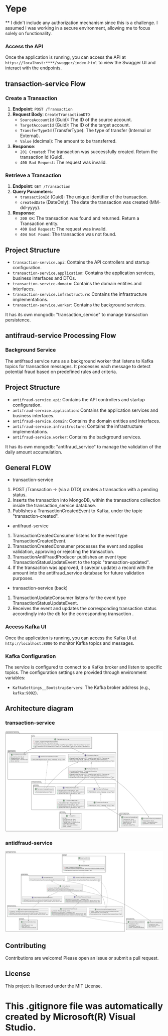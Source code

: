 # Yepe
** I didn't include any authorization mechanism since this is a challenge. I assumed I was working in a secure environment, allowing me to focus solely on functionality.

### Access the API

Once the application is running, you can access the API at `https://localhost:****/swagger/index.html` to view the Swagger UI and interact with the endpoints.

## transaction-service Flow

### Create a Transaction

1. **Endpoint**: `POST /Transaction`
2. **Request Body**: `CreateTransactionDTO`
   - `SourceAccountId` (Guid): The ID of the source account.
   - `TargetAccountId` (Guid): The ID of the target account.
   - `TransferTypeId` (TransferType): The type of transfer (Internal or External).
   - `Value` (decimal): The amount to be transferred.
3. **Response**: 
   - `201 Created`: The transaction was successfully created. Return the transaction Id (Guid).
   - `400 Bad Request`: The request was invalid.

### Retrieve a Transaction

1. **Endpoint**: `GET /Transaction`
2. **Query Parameters**:
   - `transactionId` (Guid): The unique identifier of the transaction.
   - `createdDate` (DateOnly): The date the transaction was created (MM-dd-yyyy).
3. **Response**:
   - `200 OK`: The transaction was found and returned. Return a Transaction entity.
   - `400 Bad Request`: The request was invalid.
   - `404 Not Found`: The transaction was not found.

## Project Structure

- `transaction-service.api`: Contains the API controllers and startup configuration.
- `transaction-service.application`: Contains the application services, business interfaces and DTOs.
- `transaction-service.domain`: Contains the domain entities and interfaces.
- `transaction-service.infrastructure`: Contains the infrastructure implementations.
- `transaction-service.worker`: Contains the background services.

It has its own mongodb: "transaction_service" to manage transaction persistence.

## antifraud-service Processing Flow

### Background Service

The antifraud service runs as a background worker that listens to Kafka topics for transaction messages. It processes each message to detect potential fraud based on predefined rules and criteria.

## Project Structure

- `antifraud-service.api`: Contains the API controllers and startup configuration.
- `antifraud-service.application`: Contains the application services and business interfaces.
- `antifraud-service.domain`: Contains the domain entities and interfaces.
- `antifraud-service.infrastructure`: Contains the infrastructure implementations.
- `antifraud-service.worker`: Contains the background services.

It has its own mongodb: "antifraud_service" to manage the validation of the daily amount accumulation.

## General FLOW 

- transaction-service  
1) POST /Transaction -> (via a DTO) creates a transaction with a pending status.  
2) Inserts the transaction into MongoDB, within the transactions collection inside the transaction_service database.  
3) Publishes a TransactionCreatedEvent to Kafka, under the topic "transaction-created".  

- antifraud-service  
1) TransactionCreatedConsumer listens for the event type TransactionCreatedEvent.  
2) TransactionCreatedConsumer processes the event and applies validation, approving or rejecting the transaction.  
3) TransactionAntiFraudProducer publishes an event type TransactionStatusUpdateEvent to the topic "transaction-updated".  
4) If the transaction was approved, it save(or update)  a record with the amount into the antifraud_service database for future validation purposes.  

 - transaction-service (back)  
1) TransactionUpdateConsumer listens for the event type TransactionStatusUpdateEvent.  
2) Receives the event and updates the corresponding transaction status accordingly into the db for the corresponding  transaction .  

### Access Kafka UI

Once the application is running, you can access the Kafka UI at `http://localhost:8080` to monitor Kafka topics and messages.


### Kafka Configuration

The service is configured to connect to a Kafka broker and listen to specific topics. The configuration settings are provided through environment variables:

- `KafkaSettings__BootstrapServers`: The Kafka broker address (e.g., `kafka:9092`).
## Architecture diagram  
### transaction-service 
![transaction-service](transaction-service.diagram.png)
### antidfraud-service 
![antidfraud-service](antifraud-service.diagram.png)

## Contributing

Contributions are welcome! Please open an issue or submit a pull request.

## License

This project is licensed under the MIT License.
# This .gitignore file was automatically created by Microsoft(R) Visual Studio.